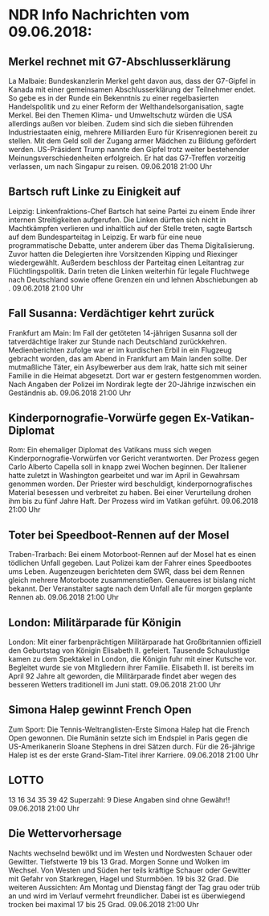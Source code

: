 # NDR Info Nachrichten vom 09.06.2018:


## Merkel rechnet mit G7-Abschlusserklärung
La Malbaie: Bundeskanzlerin Merkel geht davon aus, dass der G7-Gipfel in Kanada mit einer gemeinsamen Abschlusserklärung der Teilnehmer endet. So gebe es in der Runde ein Bekenntnis zu einer regelbasierten Handelspolitik und zu einer Reform der Welthandelsorganisation, sagte Merkel. Bei den Themen Klima- und Umweltschutz würden die USA allerdings außen vor bleiben. Zudem sind sich die sieben führenden Industriestaaten einig, mehrere Milliarden Euro für Krisenregionen bereit zu stellen. Mit dem Geld soll der Zugang armer Mädchen zu Bildung gefördert werden. US-Präsident Trump nannte den Gipfel trotz weiter bestehender Meinungsverschiedenheiten erfolgreich. Er hat das G7-Treffen vorzeitig verlassen, um nach Singapur zu reisen. 09.06.2018 21:00 Uhr 

## Bartsch ruft Linke zu Einigkeit auf
Leipzig: Linkenfraktions-Chef Bartsch hat seine Partei zu einem Ende ihrer internen Streitigkeiten aufgerufen. Die Linken dürften sich nicht in Machtkämpfen verlieren und inhaltlich auf der Stelle treten, sagte Bartsch auf dem Bundesparteitag in Leipzig. Er warb für eine neue programmatische Debatte, unter anderem über das Thema Digitalisierung. Zuvor hatten die Delegierten ihre Vorsitzenden Kipping und Riexinger wiedergewählt. Außerdem beschloss der Parteitag einen Leitantrag zur Flüchtlingspolitik. Darin treten die Linken weiterhin für legale Fluchtwege nach Deutschland sowie offene Grenzen ein und lehnen Abschiebungen ab . 09.06.2018 21:00 Uhr 

## Fall Susanna: Verdächtiger kehrt zurück
Frankfurt am Main: Im Fall der getöteten 14-jährigen Susanna soll der tatverdächtige Iraker zur Stunde nach Deutschland zurückkehren. Medienberichten zufolge war er im kurdischen Erbil in ein Flugzeug gebracht worden, das am Abend in Frankfurt am Main landen sollte. Der mutmaßliche Täter, ein Asylbewerber aus dem Irak, hatte sich mit seiner Familie in die Heimat abgesetzt. Dort war er gestern festgenommen worden. Nach Angaben der Polizei im Nordirak legte der 20-Jährige inzwischen ein Geständnis ab. 09.06.2018 21:00 Uhr 

## Kinderpornografie-Vorwürfe gegen Ex-Vatikan-Diplomat
Rom: Ein ehemaliger Diplomat des Vatikans muss sich wegen Kinderpornografie-Vorwürfen vor Gericht verantworten. Der Prozess gegen Carlo Alberto Capella soll in knapp zwei Wochen beginnen. Der Italiener hatte zuletzt in Washington gearbeitet und war im April in Gewahrsam genommen worden. Der Priester wird beschuldigt, kinderpornografisches Material besessen und verbreitet zu haben. Bei einer Verurteilung drohen ihm bis zu fünf Jahre Haft. Der Prozess wird im Vatikan geführt. 09.06.2018 21:00 Uhr 

## Toter bei Speedboot-Rennen auf der Mosel
Traben-Trarbach: Bei einem Motorboot-Rennen auf der Mosel hat es einen tödlichen Unfall gegeben. Laut Polizei kam der Fahrer eines Speedbootes ums Leben. Augenzeugen berichteten dem SWR, dass bei dem Rennen gleich mehrere Motorboote zusammenstießen. Genaueres ist bislang nicht bekannt. Der Veranstalter sagte nach dem Unfall alle für morgen geplante Rennen ab. 09.06.2018 21:00 Uhr 

## London: Militärparade für Königin
London: Mit einer farbenprächtigen Militärparade hat Großbritannien offiziell den Geburtstag von Königin Elisabeth II. gefeiert. Tausende Schaulustige kamen zu dem Spektakel in London, die Königin fuhr mit einer Kutsche vor. Begleitet wurde sie von Mitgliedern ihrer Familie. Elisabeth II. ist bereits im April 92 Jahre alt geworden, die Militärparade findet aber wegen des besseren Wetters traditionell im Juni statt. 09.06.2018 21:00 Uhr 

## Simona Halep gewinnt French Open
Zum Sport: Die Tennis-Weltranglisten-Erste Simona Halep hat die French Open gewonnen. Die Rumänin setzte sich im Endspiel in Paris gegen die US-Amerikanerin Sloane Stephens in drei Sätzen durch. Für die 26-jährige Halep ist es der erste Grand-Slam-Titel ihrer Karriere. 09.06.2018 21:00 Uhr 

## LOTTO
13		16		34		35		39 42
Superzahl:		9 Diese Angaben sind ohne Gewähr!! 09.06.2018 21:00 Uhr 

## Die Wettervorhersage
Nachts wechselnd bewölkt und im Westen und Nordwesten Schauer oder Gewitter. Tiefstwerte 19 bis 13 Grad. Morgen Sonne und Wolken im Wechsel. Von Westen und Süden her teils kräftige Schauer oder Gewitter mit Gefahr von Starkregen, Hagel und Sturmböen. 19 bis 32 Grad. Die weiteren Aussichten: Am Montag und Dienstag fängt der Tag grau oder trüb an und wird im Verlauf vermehrt freundlicher. Dabei ist es überwiegend trocken bei maximal 17 bis 25 Grad. 09.06.2018 21:00 Uhr 
